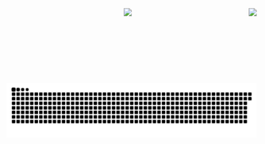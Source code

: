 <div align="center">
  <img align="right" src="https://github-readme-stats.vercel.app/api?username=FESSXX&count_private=true&show_icons=true" height="150"/>
</div>
<div align="center">
  <img src="https://count.getloli.com/get/@FESSXX?theme=booru-smtg" height="150"></img>
</div>
<picture>
  <source media="(prefers-color-scheme: dark)" srcset="https://raw.githubusercontent.com/FESSXX/FESSXX/refs/heads/output/github-contribution-grid-snake-dark.svg">
  <source media="(prefers-color-scheme: light)" srcset="https://raw.githubusercontent.com/FESSXX/FESSXX/refs/heads/output/github-contribution-grid-snake.svg">
  <img alt="github contribution grid snake animation" src="https://raw.githubusercontent.com/FESSXX/FESSXX/refs/heads/output/github-contribution-grid-snake.svg">
</picture>
